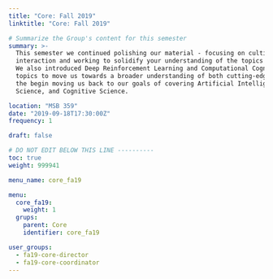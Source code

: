 ```yaml
---
title: "Core: Fall 2019"
linktitle: "Core: Fall 2019"

# Summarize the Group's content for this semester
summary: >-
  This semester we continued polishing our material - focusing on cultivating group
  interaction and working to solidify your understanding of the topics we're covering.
  We also introduced Deep Reinforcement Learning and Computational Cognitive Science as
  topics to move us towards a broader understanding of both cutting-edge research and
  the begin moving us back to our goals of covering Artificial Intelligence, Data
  Science, and Cognitive Science.

location: "MSB 359"
date: "2019-09-18T17:30:00Z"
frequency: 1

draft: false

# DO NOT EDIT BELOW THIS LINE ----------
toc: true
weight: 999941

menu_name: core_fa19

menu:
  core_fa19:
    weight: 1
  grups:
    parent: Core
    identifier: core_fa19

user_groups:
  - fa19-core-director
  - fa19-core-coordinator
---
```

